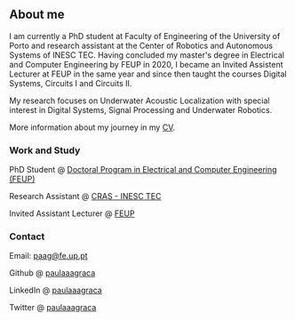 ## About me

I am currently a PhD student at Faculty of Engineering of the University of Porto and research assistant at the Center of Robotics and Autonomous Systems of INESC TEC. Having concluded my master's degree in Electrical and Computer Engineering by FEUP in 2020, I became an Invited Assistent Lecturer at FEUP in the same year and since then taught the courses Digital Systems, Circuits I and Circuits II. 

My research focuses on Underwater Acoustic Localization with special interest in Digital Systems, Signal Processing and Underwater Robotics.

More information about my journey in my [CV](https://paulaaagraca.github.io/cv.pdf).



### Work and Study

PhD Student @ [Doctoral Program in Electrical and Computer Engineering (FEUP)](https://sigarra.up.pt/feup/en/cur_geral.cur_view?pv_ano_lectivo=2020&pv_origem=CUR&pv_tipo_cur_sigla=D&pv_curso_id=682)

Research Assistant @ [CRAS - INESC TEC](https://www.inesctec.pt/en/people/paula-alexandra-graca)

Invited Assistant Lecturer @ [FEUP](https://sigarra.up.pt/feup/pt/func_geral.formview?p_codigo=609232)

### Contact

Email: paag@fe.up.pt

Github @ [paulaaagraca](https://github.com/paulaaagraca)

LinkedIn @ [paulaaagraca](https://www.linkedin.com/in/paulaaagraca/)

Twitter @ [paulaaagraca](https://twitter.com/paulaaagraca)
